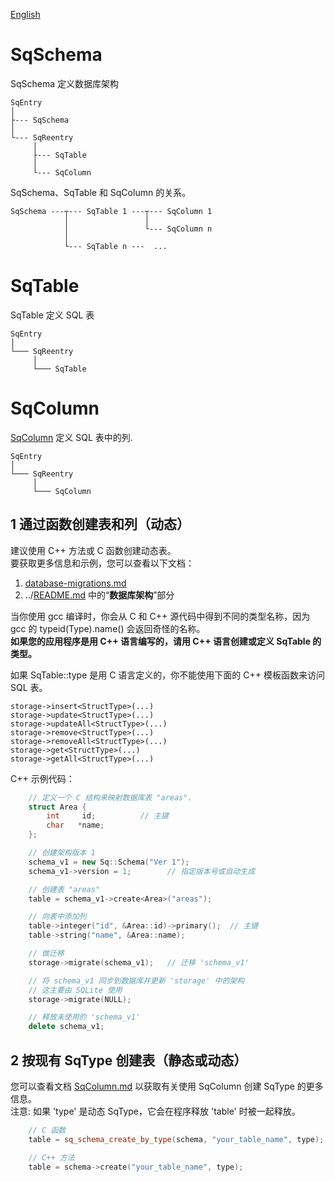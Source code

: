 ﻿[English](SqSchema.md)

# SqSchema
SqSchema 定义数据库架构

	SqEntry
	│
	├--- SqSchema
	│
	└--- SqReentry
	     │
	     ├--- SqTable
	     │
	     └--- SqColumn

SqSchema、SqTable 和 SqColumn 的关系。

	SqSchema ---┬--- SqTable 1 ---┬--- SqColumn 1
	            │                 │
	            │                 └--- SqColumn n
	            │
	            └--- SqTable n ---  ...

# SqTable
SqTable 定义 SQL 表

	SqEntry
	│
	└─── SqReentry
	     │
	     └─── SqTable

# SqColumn
[SqColumn](SqColumn.cn.md) 定义 SQL 表中的列.

	SqEntry
	│
	└─── SqReentry
	     │
	     └─── SqColumn

## 1 通过函数创建表和列（动态）

建议使用 C++ 方法或 C 函数创建动态表。  
要获取更多信息和示例，您可以查看以下文档：  
1. [database-migrations.md](database-migrations.md)
2. ../[README.md](../README.md#database-schema) 中的“**数据库架构**”部分

当你使用 gcc 编译时，你会从 C 和 C++ 源代码中得到不同的类型名称，因为 gcc 的 typeid(Type).name() 会返回奇怪的名称。  
**如果您的应用程序是用 C++ 语言编写的，请用 C++ 语言创建或定义 SqTable 的类型。**  
  
如果 SqTable::type 是用 C 语言定义的，你不能使用下面的 C++ 模板函数来访问 SQL 表。

	storage->insert<StructType>(...)
	storage->update<StructType>(...)
	storage->updateAll<StructType>(...)
	storage->remove<StructType>(...)
	storage->removeAll<StructType>(...)
	storage->get<StructType>(...)
	storage->getAll<StructType>(...)

C++ 示例代码：

```c++
	// 定义一个 C 结构来映射数据库表 "areas".
	struct Area {
		int     id;          // 主键
		char   *name;
	};

	// 创建架构版本 1
	schema_v1 = new Sq::Schema("Ver 1");
	schema_v1->version = 1;        // 指定版本号或自动生成

	// 创建表 "areas"
	table = schema_v1->create<Area>("areas");

	// 向表中添加列
	table->integer("id", &Area::id)->primary();  // 主键
	table->string("name", &Area::name);

	// 做迁移
	storage->migrate(schema_v1);   // 迁移 'schema_v1'

	// 将 schema_v1 同步到数据库并更新 'storage' 中的架构
	// 这主要由 SQLite 使用
	storage->migrate(NULL);

	// 释放未使用的 'schema_v1'
	delete schema_v1;
```

## 2 按现有 SqType 创建表（静态或动态）
您可以查看文档 [SqColumn.md](SqColumn.md) 以获取有关使用 SqColumn 创建 SqType 的更多信息。  
注意: 如果 'type' 是动态 SqType，它会在程序释放 'table' 时被一起释放。

```c++
	// C 函数
	table = sq_schema_create_by_type(schema, "your_table_name", type);

	// C++ 方法
	table = schema->create("your_table_name", type);
```
